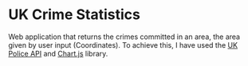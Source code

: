 # UK Crime Statistics
Web application that returns the crimes committed in an area, the area given by user input (Coordinates). 
To achieve this, I have used the [UK Police API](https://data.police.uk) and [Chart.js](https://www.chartjs.org/) library.
